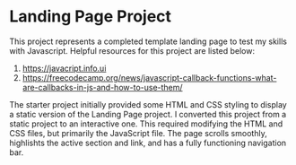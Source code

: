 # Landing Page Project

This project represents a completed template landing page to test my skills with Javascript.
Helpful resources for this project are listed below:
1. https://javacript.info.ui
2. https://freecodecamp.org/news/javascript-callback-functions-what-are-callbacks-in-js-and-how-to-use-them/

The starter project initially provided some HTML and CSS styling to display a static version of the Landing Page project. I converted this project from a static project to an interactive one. This required modifying the HTML and CSS files, but primarily the JavaScript file.
The page scrolls smoothly, highlishts the active section and link, and has a fully functioning navigation bar.